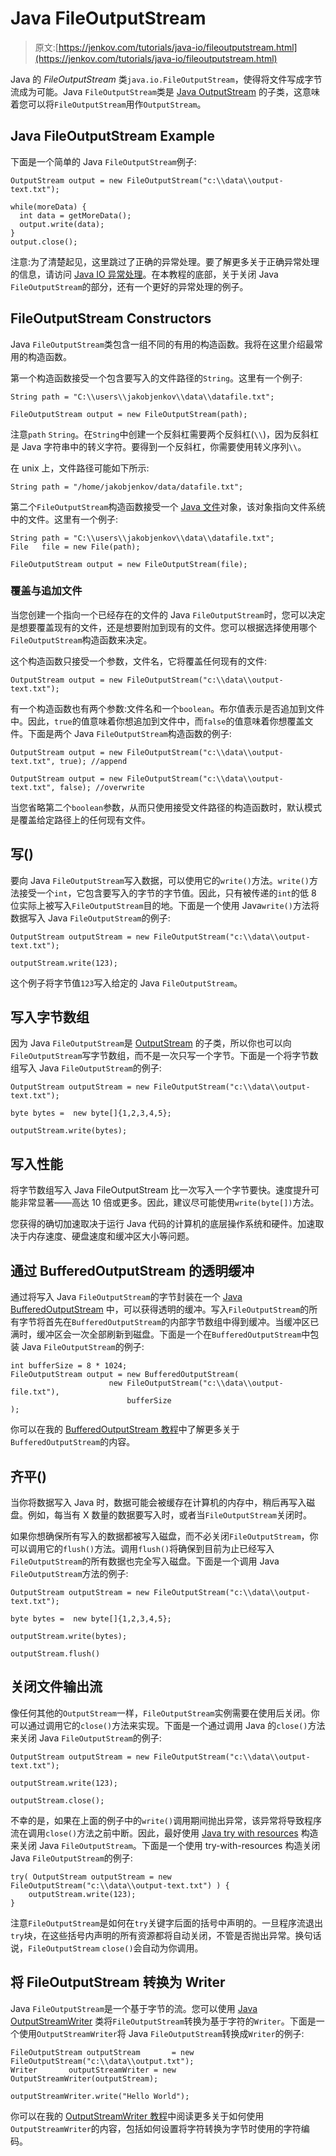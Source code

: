 # Java FileOutputStream

> 原文:[https://jenkov.com/tutorials/java-io/fileoutputstream.html](https://jenkov.com/tutorials/java-io/fileoutputstream.html)

Java 的 *FileOutputStream* 类`java.io.FileOutputStream`，使得将文件写成字节流成为可能。Java `FileOutputStream`类是 [Java OutputStream](outputstream.html) 的子类，这意味着您可以将`FileOutputStream`用作`OutputStream`。

## Java FileOutputStream Example

下面是一个简单的 Java `FileOutputStream`例子:

```
OutputStream output = new FileOutputStream("c:\\data\\output-text.txt");

while(moreData) {
  int data = getMoreData();
  output.write(data);
}
output.close();

```

注意:为了清楚起见，这里跳过了正确的异常处理。要了解更多关于正确异常处理的信息，请访问 [Java IO 异常处理](io-exception-handling.html)。在本教程的底部，关于关闭 Java `FileOutputStream`的部分，还有一个更好的异常处理的例子。

## FileOutputStream Constructors

Java `FileOutputStream`类包含一组不同的有用的构造函数。我将在这里介绍最常用的构造函数。

第一个构造函数接受一个包含要写入的文件路径的`String`。这里有一个例子:

```
String path = "C:\\users\\jakobjenkov\\data\\datafile.txt";

FileOutputStream output = new FileOutputStream(path);

```

注意`path` `String`。在`String`中创建一个反斜杠需要两个反斜杠(`\\`)，因为反斜杠是 Java 字符串中的转义字符。要得到一个反斜杠，你需要使用转义序列`\\`。

在 unix 上，文件路径可能如下所示:

```
String path = "/home/jakobjenkov/data/datafile.txt";

```

第二个`FileOutputStream`构造函数接受一个 [Java 文件](/java-io/file.html)对象，该对象指向文件系统中的文件。这里有一个例子:

```
String path = "C:\\users\\jakobjenkov\\data\\datafile.txt";
File   file = new File(path);

FileOutputStream output = new FileOutputStream(file);

```

### 覆盖与追加文件

当您创建一个指向一个已经存在的文件的 Java `FileOutputStream`时，您可以决定是想要覆盖现有的文件，还是想要附加到现有的文件。您可以根据选择使用哪个`FileOutputStream`构造函数来决定。

这个构造函数只接受一个参数，文件名，它将覆盖任何现有的文件:

```
OutputStream output = new FileOutputStream("c:\\data\\output-text.txt");

```

有一个构造函数也有两个参数:文件名和一个`boolean`。布尔值表示是否追加到文件中。因此，`true`的值意味着你想追加到文件中，而`false`的值意味着你想覆盖文件。下面是两个 Java `FileOutputStream`构造函数的例子:

```
OutputStream output = new FileOutputStream("c:\\data\\output-text.txt", true); //append

OutputStream output = new FileOutputStream("c:\\data\\output-text.txt", false); //overwrite

```

当您省略第二个`boolean`参数，从而只使用接受文件路径的构造函数时，默认模式是覆盖给定路径上的任何现有文件。

## 写()

要向 Java `FileOutputStream`写入数据，可以使用它的`write()`方法。`write()`方法接受一个`int`，它包含要写入的字节的字节值。因此，只有被传递的`int`的低 8 位实际上被写入`FileOutputStream`目的地。下面是一个使用 Java`write()`方法将数据写入 Java `FileOutputStream`的例子:

```
OutputStream outputStream = new FileOutputStream("c:\\data\\output-text.txt");

outputStream.write(123);

```

这个例子将字节值`123`写入给定的 Java `FileOutputStream`。

## 写入字节数组

因为 Java `FileOutputStream`是 [OutputStream](outputstream.html) 的子类，所以你也可以向`FileOutputStream`写字节数组，而不是一次只写一个字节。下面是一个将字节数组写入 Java `FileOutputStream`的例子:

```
OutputStream outputStream = new FileOutputStream("c:\\data\\output-text.txt");

byte bytes =  new byte[]{1,2,3,4,5};

outputStream.write(bytes);

```

## 写入性能

将字节数组写入 Java FileOutputStream 比一次写入一个字节要快。速度提升可能非常显著——高达 10 倍或更多。因此，建议尽可能使用`write(byte[])`方法。

您获得的确切加速取决于运行 Java 代码的计算机的底层操作系统和硬件。加速取决于内存速度、硬盘速度和缓冲区大小等问题。

## 通过 BufferedOutputStream 的透明缓冲

通过将写入 Java `FileOutputStream`的字节封装在一个 [Java BufferedOutputStream](bufferedoutputstream.html) 中，可以获得透明的缓冲。写入`FileOutputStream`的所有字节将首先在`BufferedOutputStream`的内部字节数组中得到缓冲。当缓冲区已满时，缓冲区会一次全部刷新到磁盘。下面是一个在`BufferedOutputStream`中包装 Java `FileOutputStream`的例子:

```
int bufferSize = 8 * 1024;
FileOutputStream output = new BufferedOutputStream(
                      new FileOutputStream("c:\\data\\output-file.txt"),
                          bufferSize
);

```

你可以在我的 [BufferedOutputStream 教程](bufferedoutputstream.html)中了解更多关于`BufferedOutputStream`的内容。

## 齐平()

当你将数据写入 Java 时，数据可能会被缓存在计算机的内存中，稍后再写入磁盘。例如，每当有 X 数量的数据要写入时，或者当`FileOutputStream`关闭时。

如果你想确保所有写入的数据都被写入磁盘，而不必关闭`FileOutputStream`，你可以调用它的`flush()`方法。调用`flush()`将确保到目前为止已经写入`FileOutputStream`的所有数据也完全写入磁盘。下面是一个调用 Java `FileOutputStream`方法的例子:

```
OutputStream outputStream = new FileOutputStream("c:\\data\\output-text.txt");

byte bytes =  new byte[]{1,2,3,4,5};

outputStream.write(bytes);

outputStream.flush()

```

## 关闭文件输出流

像任何其他的`OutputStream`一样，`FileOutputStream`实例需要在使用后关闭。你可以通过调用它的`close()`方法来实现。下面是一个通过调用 Java 的`close()`方法来关闭 Java `FileOutputStream`的例子:

```
OutputStream outputStream = new FileOutputStream("c:\\data\\output-text.txt");

outputStream.write(123);

outputStream.close();

```

不幸的是，如果在上面的例子中的`write()`调用期间抛出异常，该异常将导致程序流在调用`close()`方法之前中断。因此，最好使用 [Java try with resources](/java-exception-handling/try-with-resources.html) 构造来关闭 Java `FileOutputStream`。下面是一个使用 try-with-resources 构造关闭 Java `FileOutputStream`的例子:

```
try( OutputStream outputStream = new FileOutputStream("c:\\data\\output-text.txt") ) {
    outputStream.write(123);
}

```

注意`FileOutputStream`是如何在`try`关键字后面的括号中声明的。一旦程序流退出`try`块，在这些括号内声明的所有资源都将自动关闭，不管是否抛出异常。换句话说，`FileOutputStream` `close()`会自动为你调用。

## 将 FileOutputStream 转换为 Writer

Java `FileOutputStream`是一个基于字节的流。您可以使用 [Java OutputStreamWriter](outputstreamwriter.html) 类将`FileOutputStream`转换为基于字符的`Writer`。下面是一个使用`OutputStreamWriter`将 Java `FileOutputStream`转换成`Writer`的例子:

```
FileOutputStream outputStream       = new FileOutputStream("c:\\data\\output.txt");
Writer       outputStreamWriter = new OutputStreamWriter(outputStream);

outputStreamWriter.write("Hello World");

```

你可以在我的 [OutputStreamWriter 教程](outputstreamwriter.html)中阅读更多关于如何使用`OutputStreamWriter`的内容，包括如何设置将字符转换为字节时使用的字符编码。